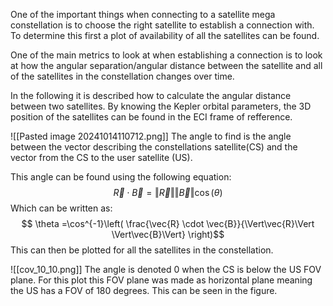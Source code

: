 One of the important things when connecting to a satellite mega constellation is to choose the right satellite to establish a connection with. 
To determine this first a plot of availability of all the satellites can be found. 

One of the main metrics to look at when establishing a connection is to look at how the angular separation/angular distance between the satellite and all of the satellites in the constellation changes over time. 

In the following it is described how to calculate the angular distance between two satellites. 
By knowing the Kepler orbital parameters, the 3D position of the satellites can be found in the ECI frame of refference. 

![[Pasted image 20241014110712.png]]
The angle to find is the angle between the vector describing the constellations satellite(CS) and the vector from the CS to the user satellite (US). 

This angle can be found using the following equation: 
$$\vec{R} \cdot \vec{B} = \Vert\vec{R}\Vert \Vert\vec{B}\Vert \cos(\theta)$$
Which can be written as: 
$$ \theta  =\cos^{-1}\left( \frac{\vec{R} \cdot \vec{B}}{\Vert\vec{R}\Vert \Vert\vec{B}\Vert} \right)$$
This can then be plotted for all the satellites in the constellation. 

![[cov_10_10.png]]
The angle is denoted 0 when the CS is below the US FOV plane. 
For this plot this FOV plane was made as horizontal plane meaning the US has a FOV of 180 degrees. This can be seen in the figure.